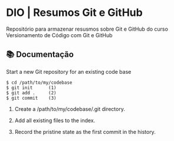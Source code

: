 # DIO | Resumos Git e GitHub

Repositório para armazenar resusmos sobre Git e GitHub do curso Versionamento de Código com Git e GitHub


## 📚 Documentação
Start a new Git repository for an existing code base

    $ cd /path/to/my/codebase
    $ git init      (1)
    $ git add .     (2)
    $ git commit    (3)

1. Create a /path/to/my/codebase/.git directory.

2. Add all existing files to the index.

3. Record the pristine state as the first commit in the history.